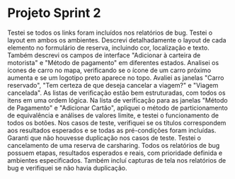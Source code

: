 # Projeto Sprint 2
Testei se todos os links foram incluídos nos relatórios de bug. Testei o layout em ambos os ambientes. Descrevi detalhadamente o layout de cada elemento no formulário de reserva, incluindo cor, localização e texto. Também descrevi os campos de interface "Adicionar à carteira de motorista" e "Método de pagamento" em diferentes estados. Analisei os ícones de carro no mapa, verificando se o ícone de um carro próximo aumenta e se um logotipo preto aparece no topo. Avaliei as janelas "Carro reservado", "Tem certeza de que deseja cancelar a viagem?" e "Viagem cancelada". As listas de verificação estão bem estruturadas, com todos os itens em uma ordem lógica.
Na lista de verificação para as janelas "Método de Pagamento" e "Adicionar Cartão", apliquei o método de particionamento de equivalência e análises de valores limite, e testei o funcionamento de todos os botões. Nos casos de teste, verifiquei se os títulos correspondem aos resultados esperados e se todas as pré-condições foram incluídas. Garanti que não houvesse duplicação nos casos de teste.
Testei o cancelamento de uma reserva de carsharing. Todos os relatórios de bug possuem etapas, resultados esperados e reais, com prioridade definida e ambientes especificados. Também incluí capturas de tela nos relatórios de bug e verifiquei se não havia duplicação.